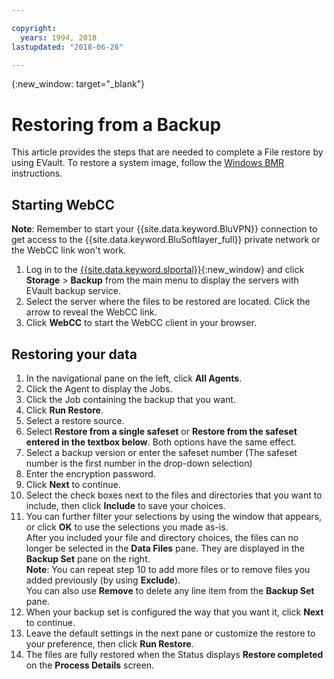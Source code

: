 ```yaml
---

copyright:
  years: 1994, 2018
lastupdated: "2018-06-26"

---
```

{:new_window: target="_blank"}

# Restoring from a Backup

This article provides the steps that are needed to complete a File restore by using EVault. To restore a system image, follow the [Windows BMR](restoring-evault-bmr-system-volume-image.html) instructions.

## Starting WebCC

**Note**: Remember to start your {{site.data.keyword.BluVPN}} connection to get access to the {{site.data.keyword.BluSoftlayer_full}} private network or the WebCC link won't work.

1. Log in to the [{{site.data.keyword.slportal}}](https://control.softlayer.com/){:new_window} and click **Storage** > **Backup** from the main menu to display the servers with EVault backup service.
2. Select the server where the files to be restored are located. Click the arrow to reveal the WebCC link.
3. Click **WebCC** to start the WebCC client in your browser.

## Restoring your data

1. In the navigational pane on the left, click **All Agents**.
2. Click the Agent to display the Jobs.
3. Click the Job containing the backup that you want.
4. Click **Run Restore**.
5. Select a restore source.
6. Select **Restore from a single safeset** or **Restore from the safeset entered in the textbox below**. Both options have the same effect.
7. Select a backup version or enter the safeset number (The safeset number is the first number in the drop-down selection)
8. Enter the encryption password.
9. Click **Next** to continue.
10. Select the check boxes next to the files and directories that you want to include, then click **Include** to save your choices.
11. You can further filter your selections by using the window that appears, or click **OK** to use the selections you made as-is. <br/>
After you included your file and directory choices, the files can no longer be selected in the **Data Files** pane. They are displayed in the **Backup Set** pane on the right. <br/>**Note**: You can repeat step 10 to add more files or to remove files you added previously (by using **Exclude**). <br/>You can also use **Remove** to delete any line item from the **Backup Set** pane.
12. When your backup set is configured the way that you want it, click **Next** to continue.
13. Leave the default settings in the next pane or customize the restore to your preference, then click **Run Restore**.
14. The files are fully restored when the Status displays **Restore completed** on the **Process Details** screen.
